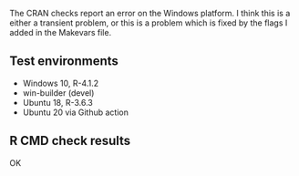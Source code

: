 The CRAN checks report an error on the Windows platform. I think this is a 
either a transient problem, or this is a problem which is fixed by the flags 
I added in the Makevars file.


## Test environments

* Windows 10, R-4.1.2
* win-builder (devel)
* Ubuntu 18, R-3.6.3
* Ubuntu 20 via Github action


## R CMD check results

OK
